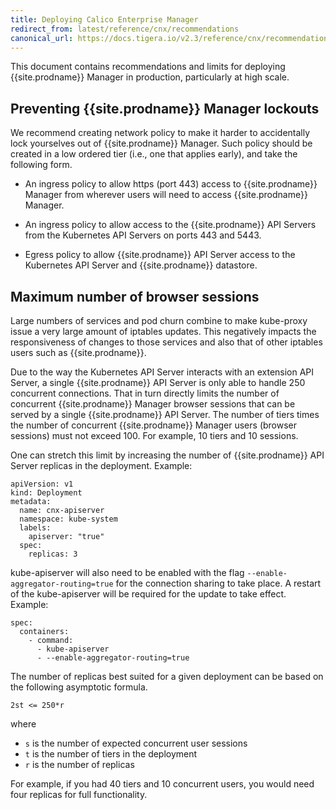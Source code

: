 ```yaml
---
title: Deploying Calico Enterprise Manager
redirect_from: latest/reference/cnx/recommendations
canonical_url: https://docs.tigera.io/v2.3/reference/cnx/recommendations
---
```


This document contains recommendations and limits for deploying {{site.prodname}} Manager in production, particularly at high scale.

## Preventing {{site.prodname}} Manager lockouts

We recommend creating network policy to make it harder to accidentally lock yourselves out of {{site.prodname}} Manager.  Such policy should be created in a low ordered tier (i.e., one that applies early), and take the following form.

- An ingress policy to allow https (port 443) access to {{site.prodname}} Manager from wherever users will need to access {{site.prodname}} Manager.

- An ingress policy to allow access to the {{site.prodname}} API Servers from the Kubernetes API Servers on ports 443 and 5443.

- Egress policy to allow {{site.prodname}} API Server access to the Kubernetes API Server and {{site.prodname}} datastore.


## Maximum number of browser sessions

Large numbers of services and pod churn combine to make kube-proxy issue a very large amount of iptables updates.  This negatively impacts the responsiveness of changes to those services and also that of other iptables users such as {{site.prodname}}.

Due to the way the Kubernetes API Server interacts with an extension API Server, a single {{site.prodname}} API Server is only able to handle 250 concurrent connections. That in turn directly limits the number of concurrent {{site.prodname}} Manager browser sessions that can be served by a single {{site.prodname}} API Server. The number of tiers times the number of concurrent {{site.prodname}} Manager users (browser sessions) must not exceed 100.  For example, 10 tiers and 10 sessions.

One can stretch this limit by increasing the number of {{site.prodname}} API Server replicas in the deployment. Example:

```
apiVersion: v1
kind: Deployment
metadata:
  name: cnx-apiserver
  namespace: kube-system
  labels:
    apiserver: "true"
  spec:
    replicas: 3
```

kube-apiserver will also need to be enabled with the flag `--enable-aggregator-routing=true` for the connection sharing to take place. A restart of the kube-apiserver will be required for the update to take effect. Example:

```
spec:
  containers:
    - command:
      - kube-apiserver
      - --enable-aggregator-routing=true
```

The number of replicas best suited for a given deployment can be based on the following asymptotic formula.

```
2st <= 250*r
```
where
- `s` is the number of expected concurrent user sessions
- `t` is the number of tiers in the deployment
- `r` is the number of replicas

For example, if you had 40 tiers and 10 concurrent users, you would need four replicas for full functionality.
